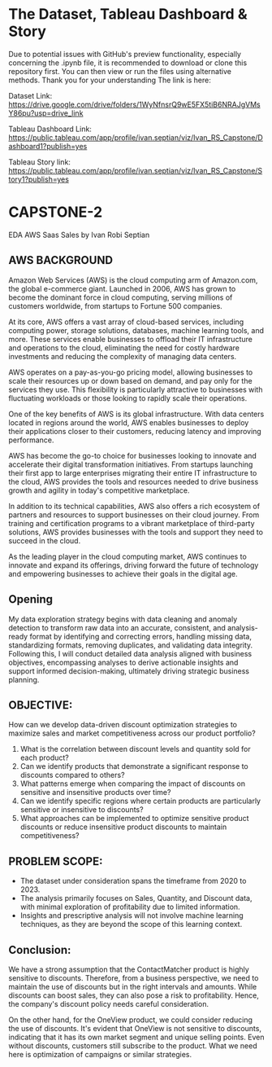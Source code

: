 # The Dataset, Tableau Dashboard & Story
Due to potential issues with GitHub's preview functionality, especially concerning the .ipynb file, it is recommended to download or clone this repository first. You can then view or run the files using alternative methods. Thank you for your understanding
The link is here:

Dataset Link: https://drive.google.com/drive/folders/1WyNfnsrQ9wE5FX5tiB6NRAJgVMsY86pu?usp=drive_link

Tableau Dashboard Link: https://public.tableau.com/app/profile/ivan.septian/viz/Ivan_RS_Capstone/Dashboard1?publish=yes

Tableau Story link: https://public.tableau.com/app/profile/ivan.septian/viz/Ivan_RS_Capstone/Story1?publish=yes


# CAPSTONE-2
EDA AWS Saas Sales
by Ivan Robi Septian

**AWS BACKGROUND**
---
Amazon Web Services (AWS) is the cloud computing arm of Amazon.com, the global e-commerce giant. Launched in 2006, AWS has grown to become the dominant force in cloud computing, serving millions of customers worldwide, from startups to Fortune 500 companies.

At its core, AWS offers a vast array of cloud-based services, including computing power, storage solutions, databases, machine learning tools, and more. These services enable businesses to offload their IT infrastructure and operations to the cloud, eliminating the need for costly hardware investments and reducing the complexity of managing data centers.

AWS operates on a pay-as-you-go pricing model, allowing businesses to scale their resources up or down based on demand, and pay only for the services they use. This flexibility is particularly attractive to businesses with fluctuating workloads or those looking to rapidly scale their operations.

One of the key benefits of AWS is its global infrastructure. With data centers located in regions around the world, AWS enables businesses to deploy their applications closer to their customers, reducing latency and improving performance.

AWS has become the go-to choice for businesses looking to innovate and accelerate their digital transformation initiatives. From startups launching their first app to large enterprises migrating their entire IT infrastructure to the cloud, AWS provides the tools and resources needed to drive business growth and agility in today's competitive marketplace.

In addition to its technical capabilities, AWS also offers a rich ecosystem of partners and resources to support businesses on their cloud journey. From training and certification programs to a vibrant marketplace of third-party solutions, AWS provides businesses with the tools and support they need to succeed in the cloud.

As the leading player in the cloud computing market, AWS continues to innovate and expand its offerings, driving forward the future of technology and empowering businesses to achieve their goals in the digital age.

**Opening**
---
My data exploration strategy begins with data cleaning and anomaly detection to transform raw data into an accurate, consistent, and analysis-ready format by identifying and correcting errors, handling missing data, standardizing formats, removing duplicates, and validating data integrity. Following this, I will conduct detailed data analysis aligned with business objectives, encompassing analyses to derive actionable insights and support informed decision-making, ultimately driving strategic business planning.

**OBJECTIVE:**
---
How can we develop data-driven discount optimization strategies to maximize sales and market competitiveness across our product portfolio?

1. What is the correlation between discount levels and quantity sold for each product?
2. Can we identify products that demonstrate a significant response to discounts compared to others?
3. What patterns emerge when comparing the impact of discounts on sensitive and insensitive products over time?
4. Can we identify specific regions where certain products are particularly sensitive or insensitive to discounts?
5. What approaches can be implemented to optimize sensitive product discounts or reduce insensitive product discounts to maintain competitiveness?

**PROBLEM SCOPE:**
---
- The dataset under consideration spans the timeframe from 2020 to 2023.
- The analysis primarily focuses on Sales, Quantity, and Discount data, with minimal exploration of profitability due to limited information.
- Insights and prescriptive analysis will not involve machine learning techniques, as they are beyond the scope of this learning context.

**Conclusion:**
---
We have a strong assumption that the ContactMatcher product is highly sensitive to discounts. Therefore, from a business perspective, we need to maintain the use of discounts but in the right intervals and amounts. While discounts can boost sales, they can also pose a risk to profitability. Hence, the company's discount policy needs careful consideration.

On the other hand, for the OneView product, we could consider reducing the use of discounts. It's evident that OneView is not sensitive to discounts, indicating that it has its own market segment and unique selling points. Even without discounts, customers still subscribe to the product. What we need here is optimization of campaigns or similar strategies.

